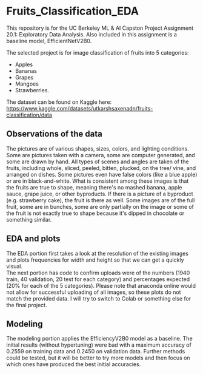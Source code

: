 # Fruits_Classification_EDA

This repository is for the UC Berkeley ML & AI Capston Project Assignment 20.1: Exploratory Data Analysis.  Also included in this assignment is a baseline model, EfficientNetV2B0.

The selected project is for image classification of fruits into 5 categories: 
- Apples
- Bananas
- Grapes
- Mangoes
- Strawberries.

The dataset can be found on Kaggle here: https://www.kaggle.com/datasets/utkarshsaxenadn/fruits-classification/data

## Observations of the data
The pictures are of various shapes, sizes, colors, and lighting conditions. Some are pictures taken with a camera, some are computer generated, and some are drawn by hand. 
All types of scenes and angles are taken of the fruits, including whole, sliced, peeled, bitten, plucked, on the tree/ vine, and arranged on dishes. 
Some pictures even have false colors (like a blue apple) or are in black-and-white. 
What is consistent among these images is that the fruits are true to shape, meaning there's no mashed banana, apple sauce, grape juice, or other byproducts. If there is a picture of a byproduct (e.g. strawberry cake), the fruit is there as well. 
Some images are of the full fruit, some are in bunches, some are only partially on the image or some of the fruit is not exactly true to shape because it's dipped in chocolate or something similar.

## EDA and plots
The EDA portion first takes a look at the resolution of the existing images and plots frequencies for width and height so that we can get a quickly visual.  
The next portion has code to confirm uploads were of the numbers (1940 train, 40 validation, 20 test for each category) and percentages expected (20% for each of the 5 categories).
Please note that anaconda online would not allow for successful uploading of all images, so these plots do not match the provided data.
I will try to switch to Colab or something else for the final project.

## Modeling
The modeling portion applies the EfficiencyV2B0 model as a baseline.  The initial results (without hypertuning) were bad with a maximum accuracy of 0.2559 on training data and 0.2450 on validation data. 
Further methods could be tested, but it will be better to try more models and then focus on which ones have produced the best initial accuracies.
